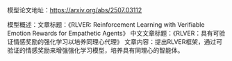 模型论文地址：https://arxiv.org/abs/2507.03112

模型概述：文章标题：《RLVER: Reinforcement Learning with Verifiable Emotion Rewards for Empathetic Agents》
中文文章标题：《RLVER：具有可验证情感奖励的强化学习以培养同理心代理》
文章内容：提出RLVER框架，通过可验证的情感奖励来增强强化学习模型，培养具有同理心的智能体。
